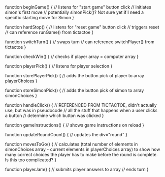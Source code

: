 function beginGame() {
	// listens for "start game" button click
	// initiates simon's first move
	// potentially simonPick()? Not sure yet if I need a specific starting move for Simon
}

function hardStop() {
	// listens for "reset game" button click
	// triggers reset
	// can reference runGame() from tictactoe
}

function switchTurn() {
	// swaps turn
	// can reference switchPlayer() from tictactoe
}

function checkWin() {
	// checks if player array = computer array
}

function playerPick() {
	// listens for player selection
}

function storePlayerPick() {
	// adds the button pick of player to array playerChoices
}

function storeSimonPick() {
	// adds the button pick of simon to array simonChoices
}

function handleClick() {
	// REFERENCED FROM TICTACTOE, didn't actually use, but was in pseudocode
	// all the stuff that happens when a user clicks a button
	// determine which button was clicked
}

function gameInstructions() {
	// shows game instructions on reload
}

function updateRoundCount() {
	// updates the div="round"
}

function movesToGo() {
	// calculates (total number of elements in simonChoices array - current elements in playerChoices array) to show how many correct choices the player has to make before the round is complete.  Is this too complicated?
}

function playerJam() {
    // submits player answers to array
    // ends turn
}